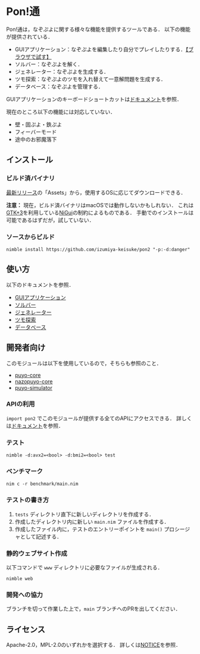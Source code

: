 # Pon!通

Pon!通は，なぞぷよに関する様々な機能を提供するツールである．
以下の機能が提供されている．
- GUIアプリケーション：なぞぷよを編集したり自分でプレイしたりする．[【ブラウザで試す】][1]
- ソルバー：なぞぷよを解く．
- ジェネレーター：なぞぷよを生成する．
- ツモ探索：なぞぷよのツモを入れ替えて一意解問題を生成する．
- データベース：なぞぷよを管理する．

GUIアプリケーションのキーボードショートカットは[ドキュメント](./docs/gui.md)を参照．

現在のところ以下の機能には対応していない．
- 壁・固ぷよ・鉄ぷよ
- フィーバーモード
- 途中のお邪魔落下

## インストール

### ビルド済バイナリ

[最新リリース](https://github.com/izumiya-keisuke/pon2/releases/latest)の「Assets」から，使用するOSに応じてダウンロードできる．

**注意：** 現在，ビルド済バイナリはmacOSでは動作しないかもしれない．
これは[GTK+3](https://docs.gtk.org/gtk3/)を利用している[NiGui](https://github.com/simonkrauter/NiGui)の制約によるものである．
手動でのインストールは可能であるはずだが，試していない．

### ソースからビルド

```shell
nimble install https://github.com/izumiya-keisuke/pon2 "-p:-d:danger"
```

## 使い方

以下のドキュメントを参照．
- [GUIアプリケーション](./doc/gui.md)
- [ソルバー](./doc/solve.md)
- [ジェネレーター](./doc/generate.md)
- [ツモ探索](./doc/permute.md)
- [データベース](./doc/db.md)

## 開発者向け

このモジュールは以下を使用しているので，そちらも参照のこと．
- [puyo-core](https://github.com/izumiya-keisuke/puyo-core)
- [nazopuyo-core](https://github.com/izumiya-keisuke/nazopuyo-core)
- [puyo-simulator](https://github.com/izumiya-keisuke/puyo-simulator)

### APIの利用

`import pon2` でこのモジュールが提供する全てのAPIにアクセスできる．
詳しくは[ドキュメント](https://izumiya-keisuke.github.io/pon2/pon2.html)を参照．

### テスト

```shell
nimble -d:avx2=<bool> -d:bmi2=<bool> test
```

### ベンチマーク

```shell
nim c -r benchmark/main.nim
```

### テストの書き方

1. `tests` ディレクトリ直下に新しいディレクトリを作成する．
1. 作成したディレクトリ内に新しい `main.nim` ファイルを作成する．
1. 作成したファイル内に，テストのエントリーポイントを `main()` プロシージャとして記述する．

### 静的ウェブサイト作成

以下コマンドで `www` ディレクトリに必要なファイルが生成される．

```shell
nimble web
```

### 開発への協力

ブランチを切って作業した上で，`main` ブランチへのPRを出してください．

## ライセンス

Apache-2.0，MPL-2.0のいずれかを選択する．
詳しくは[NOTICE](./NOTICE)を参照．

[1]: https://izumiya-keisuke.github.io/pon2/playground/index.html?kind=n&mode=e&field=t-&pairs&req-kind=0&req-color=0